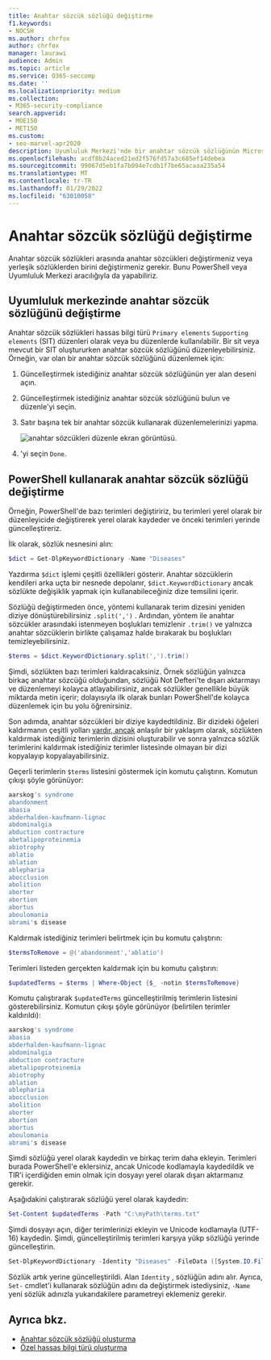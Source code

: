 ```yaml
---
title: Anahtar sözcük sözlüğü değiştirme
f1.keywords:
- NOCSH
ms.author: chrfox
author: chrfox
manager: laurawi
audience: Admin
ms.topic: article
ms.service: O365-seccomp
ms.date: ''
ms.localizationpriority: medium
ms.collection:
- M365-security-compliance
search.appverid:
- MOE150
- MET150
ms.custom:
- seo-marvel-apr2020
description: Uyumluluk Merkezi'nde bir anahtar sözcük sözlüğünün Microsoft 365 öğrenin.
ms.openlocfilehash: acdf8b24aced21ed2f576fd57a3c685ef14debea
ms.sourcegitcommit: 99067d5eb1fa7b094e7cdb1f7be65acaaa235a54
ms.translationtype: MT
ms.contentlocale: tr-TR
ms.lasthandoff: 01/29/2022
ms.locfileid: "63010058"
---
```

# <a name="modify-a-keyword-dictionary"></a>Anahtar sözcük sözlüğü değiştirme

Anahtar sözcük sözlükleri arasında anahtar sözcükleri değiştirmeniz veya yerleşik sözlüklerden birini değiştirmeniz gerekir. Bunu PowerShell veya Uyumluluk Merkezi aracılığıyla da yapabiliriz.

## <a name="modify-a-keyword-dictionary-in-compliance-center"></a>Uyumluluk merkezinde anahtar sözcük sözlüğünü değiştirme

Anahtar sözcük sözlükleri hassas bilgi türü `Primary elements` `Supporting elements` (SIT) düzenleri olarak veya bu düzenlerde kullanılabilir. Bir sit veya mevcut bir SIT oluştururken anahtar sözcük sözlüğünü düzenleyebilirsiniz. Örneğin, var olan bir anahtar sözcük sözlüğünü düzenlemek için:

1. Güncelleştirmek istediğiniz anahtar sözcük sözlüğünün yer alan deseni açın.
2. Güncelleştirmek istediğiniz anahtar sözcük sözlüğünü bulun ve düzenle'yi seçin.
3. Satır başına tek bir anahtar sözcük kullanarak düzenlemelerinizi yapma.

   ![anahtar sözcükleri düzenle ekran görüntüsü.](../media/edit-keyword-dictionary.png)

4. 'yi seçin `Done`.

## <a name="modify-a-keyword-dictionary-using-powershell"></a>PowerShell kullanarak anahtar sözcük sözlüğü değiştirme

Örneğin, PowerShell'de bazı terimleri değiştiririz, bu terimleri yerel olarak bir düzenleyicide değiştirerek yerel olarak kaydeder ve önceki terimleri yerinde güncelleştireriz.

İlk olarak, sözlük nesnesini alın:

```powershell
$dict = Get-DlpKeywordDictionary -Name "Diseases"
```

Yazdırma `$dict` işlemi çeşitli özellikleri gösterir. Anahtar sözcüklerin kendileri arka uçta bir nesnede depolanır, `$dict.KeywordDictionary` ancak sözlükte değişiklik yapmak için kullanabileceğiniz dize temsilini içerir.

Sözlüğü değiştirmeden önce, yöntemi kullanarak terim dizesini yeniden diziye dönüştürebilirsiniz `.split(',')` . Ardından, yöntem ile anahtar sözcükler arasındaki istenmeyen boşlukları temizlenir `.trim()` ve yalnızca anahtar sözcüklerin birlikte çalışamaz halde bırakarak bu boşlukları temizleyebilirsiniz.

```powershell
$terms = $dict.KeywordDictionary.split(',').trim()
```

Şimdi, sözlükten bazı terimleri kaldıracaksiniz. Örnek sözlüğün yalnızca birkaç anahtar sözcüğü olduğundan, sözlüğü Not Defteri'te dışarı aktarmayı ve düzenlemeyi kolayca atlayabilirsiniz, ancak sözlükler genellikle büyük miktarda metin içerir; dolayısıyla ilk olarak bunları PowerShell'de kolayca düzenlemek için bu yolu öğrenirsiniz.

Son adımda, anahtar sözcükleri bir diziye kaydedtildiniz. Bir dizideki öğeleri kaldırmanın çeşitli yolları [vardır, ancak](/previous-versions/windows/it-pro/windows-powershell-1.0/ee692802(v=technet.10)) anlaşılır bir yaklaşım olarak, sözlükten kaldırmak istediğiniz terimlerin dizisini oluşturabilir ve sonra yalnızca sözlük terimlerini kaldırmak istediğiniz terimler listesinde olmayan bir dizi kopyalayıp kopyalayabilirsiniz.

Geçerli terimlerin `$terms` listesini göstermek için komutu çalıştırın. Komutun çıkışı şöyle görünüyor:

```powershell
aarskog's syndrome
abandonment
abasia
abderhalden-kaufmann-lignac
abdominalgia
abduction contracture
abetalipoproteinemia
abiotrophy
ablatio
ablation
ablepharia
abocclusion
abolition
aborter
abortion
abortus
aboulomania
abrami's disease
```

Kaldırmak istediğiniz terimleri belirtmek için bu komutu çalıştırın:

```powershell
$termsToRemove = @('abandonment','ablatio')
```

Terimleri listeden gerçekten kaldırmak için bu komutu çalıştırın:

```powershell
$updatedTerms = $terms | Where-Object {$_ -notin $termsToRemove}
```

Komutu çalıştırarak `$updatedTerms` güncelleştirilmiş terimlerin listesini gösterebilirsiniz. Komutun çıkışı şöyle görünüyor (belirtilen terimler kaldırıldı):

```powershell
aarskog's syndrome
abasia
abderhalden-kaufmann-lignac
abdominalgia
abduction contracture
abetalipoproteinemia
abiotrophy
ablation
ablepharia
abocclusion
abolition
aborter
abortion
abortus
aboulomania
abrami's disease
```

Şimdi sözlüğü yerel olarak kaydedin ve birkaç terim daha ekleyin. Terimleri burada PowerShell'e  eklersiniz, ancak Unicode kodlamayla kaydedildik ve TIR'i içerdiğiden emin olmak için dosyayı yerel olarak dışarı aktarmanız gerekir.

Aşağıdakini çalıştırarak sözlüğü yerel olarak kaydedin:

```powershell
Set-Content $updatedTerms -Path "C:\myPath\terms.txt"
```

Şimdi dosyayı açın, diğer terimlerinizi ekleyin ve Unicode kodlamayla (UTF-16) kaydedin. Şimdi, güncelleştirilmiş terimleri karşıya yükp sözlüğü yerinde güncelleştirin.

```powershell
Set-DlpKeywordDictionary -Identity "Diseases" -FileData ([System.IO.File]::ReadAllBytes('C:myPath\terms.txt'))
```

Sözlük artık yerine güncelleştirildi. Alan `Identity` , sözlüğün adını alır. Ayrıca, `Set-` cmdlet'i kullanarak sözlüğün adını da değiştirmek istediysiniz, `-Name` yeni sözlük adınızla yukarıdakilere parametreyi eklemeniz gerekir.

## <a name="see-also"></a>Ayrıca bkz.

- [Anahtar sözcük sözlüğü oluşturma](create-a-keyword-dictionary.md)
- [Özel hassas bilgi türü oluşturma](create-a-custom-sensitive-information-type.md)
